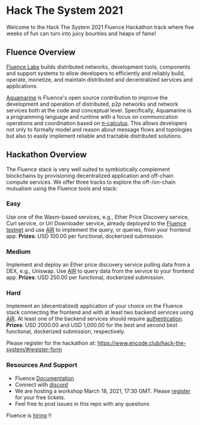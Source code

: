 # Hack The System 2021

Welcome to the Hack The System 2021 Fluence Hackathon track where five weeks of fun can turn into juicy bounties and heaps of fame!

## Fluence Overview
 [Fluence Labs](https://fluence.network/) builds distributed networks, development tools, components and support systems to allow developers to efficiently and reliably build, operate, monetize, and maintain distributed and decentralized services and applications.

 [Aquamarine](https://github.com/fluencelabs/aquamarine) is Fluence's open source contribution to improve the development and operation of distributed, p2p networks and network services both at the code and conceptual level. Specifically, Aquamarine is a programming language and runtime with a focus on communication operations and coordination based on [π-calculus](https://en.wikipedia.org/wiki/%CE%A0-calculus). This allows developers not only to formally model and reason about message flows and topologies but also to easily implement reliable and tractable distributed solutions.

## Hackathon Overview
The Fluence stack is very well suited to symbiotically complement blockchains by provisioning decentralized application and off-chain compute services. We offer three tracks to explore the off-/on-chain mutualism using the Fluence tools and stack:

### Easy
Use one of the Wasm-based services, e.g., Ether Price Discovery service, Curl service, or Url Downloader service, already deployed to the [Fluence testnet](https://dash.fluence.dev/) and use [AIR](https://fluence.dev/docs/air-scripts) to implement the query, or queries, from your frontend app.
<b>Prizes</b>: USD 100.00 per functional, dockerized submission.

### Medium
Implement and deploy an Ether price discovery service pulling data from a DEX, e.g., Uniswap. Use [AIR](https://fluence.dev/docs/air-scripts) to query data from the service to your frontend app.
<b>Prizes</b>: USD 250.00 per functional, dockerized submission.

### Hard
Implement an (decentralized) application of your choice on the Fluence stack connecting the frontend and with at least two
backend services using [AIR](https://fluence.dev/docs/air-scripts). At least one of the backend services should require [authentication](https://fluence.dev/docs/tetraplets). 
<b>Prizes</b>: USD 2000.00 and USD 1,000.00 for the best and second best functional, dockerized submission, respectively.

Please register for the hackathon at: https://www.encode.club/hack-the-system/#register-form 

### Resources And Support
* Fluence [Documentation](https://fluence.dev/docs)
* Connect with [discord](https://discord.com/invite/5kXQnUxvEd)
* We are hosting a workshop March 18, 2021, 17:30 GMT. Please [register](https://www.eventbrite.co.uk/e/fluence-workshop-2-tickets-142242821107) for your free tickets.
* Feel free to post issues in this repo with any questions


Fluence is [hiring](https://fluence.network/join.html) !!
